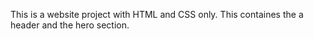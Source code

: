 This is a website project with HTML and CSS only. This containes the a header and the hero section.
